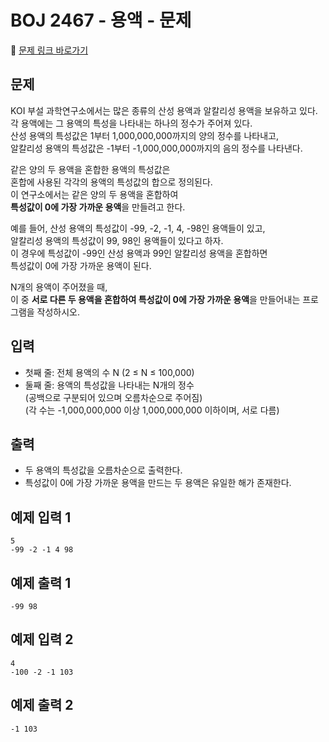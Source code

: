 # BOJ 2467 - 용액 - 문제

🔗 [문제 링크 바로가기](https://www.acmicpc.net/problem/2467)

## 문제

KOI 부설 과학연구소에서는 많은 종류의 산성 용액과 알칼리성 용액을 보유하고 있다.  
각 용액에는 그 용액의 특성을 나타내는 하나의 정수가 주어져 있다.  
산성 용액의 특성값은 1부터 1,000,000,000까지의 양의 정수를 나타내고,  
알칼리성 용액의 특성값은 -1부터 -1,000,000,000까지의 음의 정수를 나타낸다.

같은 양의 두 용액을 혼합한 용액의 특성값은  
혼합에 사용된 각각의 용액의 특성값의 합으로 정의된다.  
이 연구소에서는 같은 양의 두 용액을 혼합하여  
**특성값이 0에 가장 가까운 용액**을 만들려고 한다.

예를 들어, 산성 용액의 특성값이 -99, -2, -1, 4, -98인 용액들이 있고,  
알칼리성 용액의 특성값이 99, 98인 용액들이 있다고 하자.  
이 경우에 특성값이 -99인 산성 용액과 99인 알칼리성 용액을 혼합하면  
특성값이 0에 가장 가까운 용액이 된다.

N개의 용액이 주어졌을 때,  
이 중 **서로 다른 두 용액을 혼합하여 특성값이 0에 가장 가까운 용액**을 만들어내는 프로그램을 작성하시오.

## 입력

- 첫째 줄: 전체 용액의 수 N (2 ≤ N ≤ 100,000)
- 둘째 줄: 용액의 특성값을 나타내는 N개의 정수  
  (공백으로 구분되어 있으며 오름차순으로 주어짐)  
  (각 수는 -1,000,000,000 이상 1,000,000,000 이하이며, 서로 다름)

## 출력

- 두 용액의 특성값을 오름차순으로 출력한다.
- 특성값이 0에 가장 가까운 용액을 만드는 두 용액은 유일한 해가 존재한다.

## 예제 입력 1

```
5
-99 -2 -1 4 98
```

## 예제 출력 1

```
-99 98
```

## 예제 입력 2

```
4
-100 -2 -1 103
```

## 예제 출력 2

```
-1 103
```
